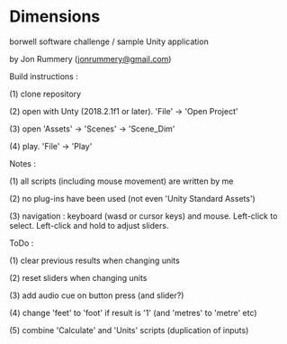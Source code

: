 # Dimensions

borwell software challenge / sample Unity application

by Jon Rummery (jonrummery@gmail.com)


Build instructions :

(1) clone repository

(2) open with Unty (2018.2.1f1 or later). 'File' -> 'Open Project'

(3) open 'Assets' -> 'Scenes' -> 'Scene_Dim'

(4) play. 'File' -> 'Play'


Notes :

(1) all scripts (including mouse movement) are written by me

(2) no plug-ins have been used (not even 'Unity Standard Assets')

(3) navigation : keyboard (wasd or cursor keys) and mouse. Left-click to select. Left-click and hold to adjust sliders.


ToDo :

(1) clear previous results when changing units

(2) reset sliders when changing units

(3) add audio cue on button press (and slider?)

(4) change 'feet' to 'foot' if result is '1' (and 'metres' to 'metre' etc)

(5) combine 'Calculate' and 'Units' scripts (duplication of inputs)

